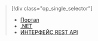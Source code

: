> [!div class="op_single_selector"]
> * [Портал](../articles/media-services/media-services-portal-live-passthrough-get-started.md)
> * [.NET](../articles/media-services/media-services-dotnet-live-encode-with-onpremises-encoders.md)
> * [ИНТЕРФЕЙС REST API](https://msdn.microsoft.com/library/azure/dn783458.aspx)
> 
> 

<!---HONumber=AcomDC_0921_2016-->
